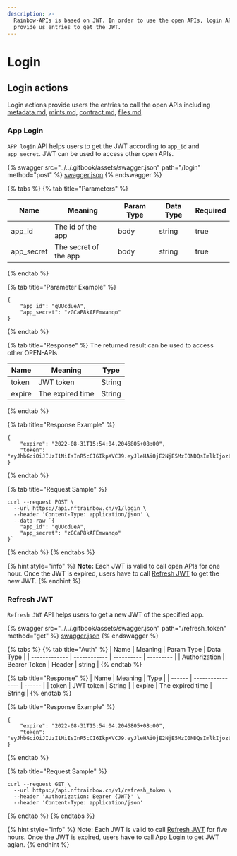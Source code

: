 ```yaml
---
description: >-
  Rainbow-APIs is based on JWT. In order to use the open APIs, login APIs
  provide us entries to get the JWT.
---
```


# Login

## Login actions

Login actions provide users the entries to call the open APIs including [metadata.md](metadata.md "mention"), [mints.md](mints.md "mention"), [contract.md](contract.md "mention"), [files.md](files.md "mention").

### App Login

`APP login` API helps users to get the JWT according to `app_id` and `app_secret`. JWT can be used to access other open APIs.

{% swagger src="../../.gitbook/assets/swagger.json" path="/login" method="post" %}
[swagger.json](../../.gitbook/assets/swagger.json)
{% endswagger %}

{% tabs %}
{% tab title="Parameters" %}
<table><thead><tr><th>Name</th><th>Meaning</th><th>Param Type</th><th>Data Type</th><th data-type="checkbox">Required</th></tr></thead><tbody><tr><td>app_id</td><td>The id of the app</td><td>body</td><td>string</td><td>true</td></tr><tr><td>app_secret</td><td>The secret of the app</td><td>body</td><td>string</td><td>true</td></tr></tbody></table>
{% endtab %}

{% tab title="Parameter Example" %}
```
{
    "app_id": "qUUcdueA",
    "app_secret": "zGCaP8kAFEmwanqo"
}
```
{% endtab %}

{% tab title="Response" %}
The returned result can be used to access other OPEN-APIs

| Name   | Meaning          | Type   |
| ------ | ---------------- | ------ |
| token  | JWT token        | String |
| expire | The expired time | String |
{% endtab %}

{% tab title="Response Example" %}
```
{
    "expire": "2022-08-31T15:54:04.2046805+08:00",
    "token": "eyJhbGciOiJIUzI1NiIsInR5cCI6IkpXVCJ9.eyJleHAiOjE2NjE5MzI0NDQsImlkIjozLCJvcmlnX2lhdCI6MTY1OTM0MDQ0NH0.BLkzyiQzxlljYLj5Gjjqjnd4fFm1GdoEduaVrVlU_Tw"
}
```
{% endtab %}

{% tab title="Request Sample" %}
```
curl --request POST \
  --url https://api.nftrainbow.cn/v1/login \
  --header 'Content-Type: application/json' \
  --data-raw `{
    "app_id": "qUUcdueA",
    "app_secret": "zGCaP8kAFEmwanqo"
}`
```
{% endtab %}
{% endtabs %}

{% hint style="info" %}
**Note:** Each JWT is valid to call open APIs for one hour. Once the JWT is expired, users have to call [Refresh JWT](login.md#refresh\_token) to get the new JWT.
{% endhint %}

### Refresh JWT

`Refresh JWT` API helps users to get a new JWT of the specified app.

{% swagger src="../../.gitbook/assets/swagger.json" path="/refresh_token" method="get" %}
[swagger.json](../../.gitbook/assets/swagger.json)
{% endswagger %}

{% tabs %}
{% tab title="Auth" %}
| Name          | Meaning      | Param Type | Data Type |
| ------------- | ------------ | ---------- | --------- |
| Authorization | Bearer Token | Header     | string    |
{% endtab %}

{% tab title="Response" %}
| Name   | Meaning          | Type   |
| ------ | ---------------- | ------ |
| token  | JWT token        | String |
| expire | The expired time | String |
{% endtab %}

{% tab title="Response Example" %}
```
{
    "expire": "2022-08-31T15:54:04.2046805+08:00",
    "token": "eyJhbGciOiJIUzI1NiIsInR5cCI6IkpXVCJ9.eyJleHAiOjE2NjE5MzI0NDQsImlkIjozLCJvcmlnX2lhdCI6MTY1OTM0MDQ0NH0.BLkzyiQzxlljYLj5Gjjqjnd4fFm1GdoEduaVrVlU_Tw"
}
```
{% endtab %}

{% tab title="Request Sample" %}
```
curl --request GET \
  --url https://api.nftrainbow.cn/v1/refresh_token \
  --header 'Authorization: Bearer {JWT}' \
  --header 'Content-Type: application/json'
```
{% endtab %}
{% endtabs %}

{% hint style="info" %}
Note: Each JWT is valid to call [Refresh JWT](login.md#refresh\_token) for five hours. Once the JWT is expired, users have to call [App Login](login.md#login) to get JWT agian.
{% endhint %}
